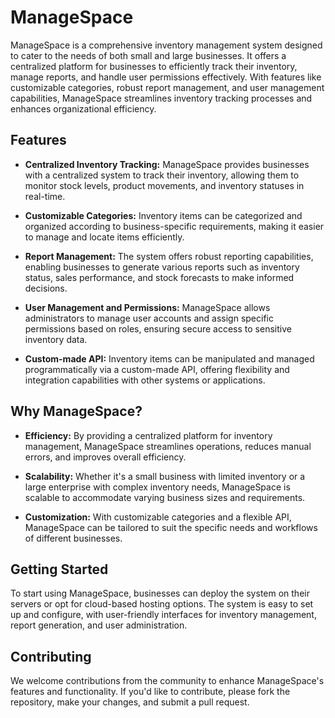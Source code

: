 # ManageSpace

ManageSpace is a comprehensive inventory management system designed to cater to the needs of both small and large businesses. It offers a centralized platform for businesses to efficiently track their inventory, manage reports, and handle user permissions effectively. With features like customizable categories, robust report management, and user management capabilities, ManageSpace streamlines inventory tracking processes and enhances organizational efficiency.

## Features

- **Centralized Inventory Tracking:** ManageSpace provides businesses with a centralized system to track their inventory, allowing them to monitor stock levels, product movements, and inventory statuses in real-time.

- **Customizable Categories:** Inventory items can be categorized and organized according to business-specific requirements, making it easier to manage and locate items efficiently.

- **Report Management:** The system offers robust reporting capabilities, enabling businesses to generate various reports such as inventory status, sales performance, and stock forecasts to make informed decisions.

- **User Management and Permissions:** ManageSpace allows administrators to manage user accounts and assign specific permissions based on roles, ensuring secure access to sensitive inventory data.

- **Custom-made API:** Inventory items can be manipulated and managed programmatically via a custom-made API, offering flexibility and integration capabilities with other systems or applications.

## Why ManageSpace?

- **Efficiency:** By providing a centralized platform for inventory management, ManageSpace streamlines operations, reduces manual errors, and improves overall efficiency.

- **Scalability:** Whether it's a small business with limited inventory or a large enterprise with complex inventory needs, ManageSpace is scalable to accommodate varying business sizes and requirements.

- **Customization:** With customizable categories and a flexible API, ManageSpace can be tailored to suit the specific needs and workflows of different businesses.

## Getting Started

To start using ManageSpace, businesses can deploy the system on their servers or opt for cloud-based hosting options. The system is easy to set up and configure, with user-friendly interfaces for inventory management, report generation, and user administration.

## Contributing

We welcome contributions from the community to enhance ManageSpace's features and functionality. If you'd like to contribute, please fork the repository, make your changes, and submit a pull request.
